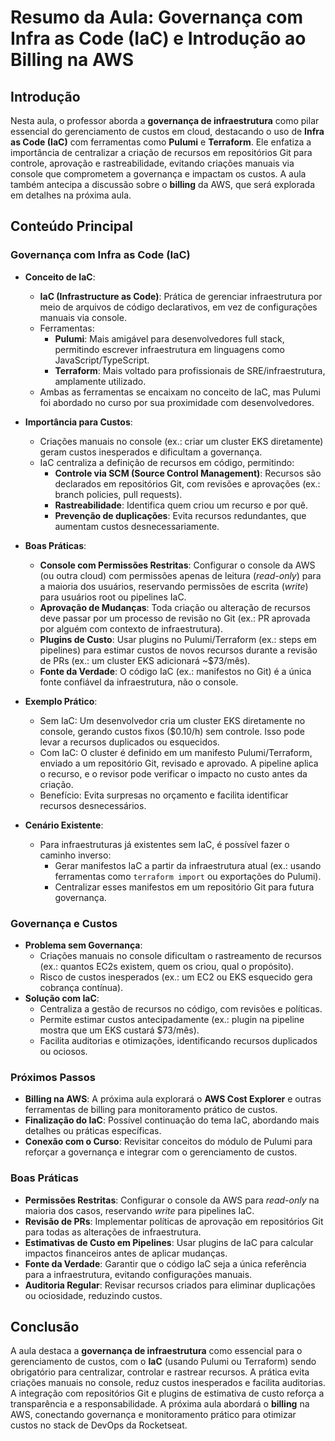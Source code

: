 # Resumo da Aula: Governança com Infra as Code (IaC) e Introdução ao Billing na AWS

## Introdução
Nesta aula, o professor aborda a **governança de infraestrutura** como pilar essencial do gerenciamento de custos em cloud, destacando o uso de **Infra as Code (IaC)** com ferramentas como **Pulumi** e **Terraform**. Ele enfatiza a importância de centralizar a criação de recursos em repositórios Git para controle, aprovação e rastreabilidade, evitando criações manuais via console que comprometem a governança e impactam os custos. A aula também antecipa a discussão sobre o **billing** da AWS, que será explorada em detalhes na próxima aula.

## Conteúdo Principal

### Governança com Infra as Code (IaC)
- **Conceito de IaC**:
  - **IaC (Infrastructure as Code)**: Prática de gerenciar infraestrutura por meio de arquivos de código declarativos, em vez de configurações manuais via console.
  - Ferramentas:
    - **Pulumi**: Mais amigável para desenvolvedores full stack, permitindo escrever infraestrutura em linguagens como JavaScript/TypeScript.
    - **Terraform**: Mais voltado para profissionais de SRE/infraestrutura, amplamente utilizado.
  - Ambas as ferramentas se encaixam no conceito de IaC, mas Pulumi foi abordado no curso por sua proximidade com desenvolvedores.
- **Importância para Custos**:
  - Criações manuais no console (ex.: criar um cluster EKS diretamente) geram custos inesperados e dificultam a governança.
  - IaC centraliza a definição de recursos em código, permitindo:
    - **Controle via SCM (Source Control Management)**: Recursos são declarados em repositórios Git, com revisões e aprovações (ex.: branch policies, pull requests).
    - **Rastreabilidade**: Identifica quem criou um recurso e por quê.
    - **Prevenção de duplicações**: Evita recursos redundantes, que aumentam custos desnecessariamente.
- **Boas Práticas**:
  - **Console com Permissões Restritas**: Configurar o console da AWS (ou outra cloud) com permissões apenas de leitura (*read-only*) para a maioria dos usuários, reservando permissões de escrita (*write*) para usuários root ou pipelines IaC.
  - **Aprovação de Mudanças**: Toda criação ou alteração de recursos deve passar por um processo de revisão no Git (ex.: PR aprovada por alguém com contexto de infraestrutura).
  - **Plugins de Custo**: Usar plugins no Pulumi/Terraform (ex.: steps em pipelines) para estimar custos de novos recursos durante a revisão de PRs (ex.: um cluster EKS adicionará ~$73/mês).
  - **Fonte da Verdade**: O código IaC (ex.: manifestos no Git) é a única fonte confiável da infraestrutura, não o console.

- **Exemplo Prático**:
  - Sem IaC: Um desenvolvedor cria um cluster EKS diretamente no console, gerando custos fixos ($0.10/h) sem controle. Isso pode levar a recursos duplicados ou esquecidos.
  - Com IaC: O cluster é definido em um manifesto Pulumi/Terraform, enviado a um repositório Git, revisado e aprovado. A pipeline aplica o recurso, e o revisor pode verificar o impacto no custo antes da criação.
  - Benefício: Evita surpresas no orçamento e facilita identificar recursos desnecessários.

- **Cenário Existente**:
  - Para infraestruturas já existentes sem IaC, é possível fazer o caminho inverso:
    - Gerar manifestos IaC a partir da infraestrutura atual (ex.: usando ferramentas como `terraform import` ou exportações do Pulumi).
    - Centralizar esses manifestos em um repositório Git para futura governança.

### Governança e Custos
- **Problema sem Governança**:
  - Criações manuais no console dificultam o rastreamento de recursos (ex.: quantos EC2s existem, quem os criou, qual o propósito).
  - Risco de custos inesperados (ex.: um EC2 ou EKS esquecido gera cobrança contínua).
- **Solução com IaC**:
  - Centraliza a gestão de recursos no código, com revisões e políticas.
  - Permite estimar custos antecipadamente (ex.: plugin na pipeline mostra que um EKS custará $73/mês).
  - Facilita auditorias e otimizações, identificando recursos duplicados ou ociosos.

### Próximos Passos
- **Billing na AWS**: A próxima aula explorará o **AWS Cost Explorer** e outras ferramentas de billing para monitoramento prático de custos.
- **Finalização do IaC**: Possível continuação do tema IaC, abordando mais detalhes ou práticas específicas.
- **Conexão com o Curso**: Revisitar conceitos do módulo de Pulumi para reforçar a governança e integrar com o gerenciamento de custos.

### Boas Práticas
- **Permissões Restritas**: Configurar o console da AWS para *read-only* na maioria dos casos, reservando *write* para pipelines IaC.
- **Revisão de PRs**: Implementar políticas de aprovação em repositórios Git para todas as alterações de infraestrutura.
- **Estimativas de Custo em Pipelines**: Usar plugins de IaC para calcular impactos financeiros antes de aplicar mudanças.
- **Fonte da Verdade**: Garantir que o código IaC seja a única referência para a infraestrutura, evitando configurações manuais.
- **Auditoria Regular**: Revisar recursos criados para eliminar duplicações ou ociosidade, reduzindo custos.

## Conclusão
A aula destaca a **governança de infraestrutura** como essencial para o gerenciamento de custos, com o **IaC** (usando Pulumi ou Terraform) sendo obrigatório para centralizar, controlar e rastrear recursos. A prática evita criações manuais no console, reduz custos inesperados e facilita auditorias. A integração com repositórios Git e plugins de estimativa de custo reforça a transparência e a responsabilidade. A próxima aula abordará o **billing** na AWS, conectando governança e monitoramento prático para otimizar custos no stack de DevOps da Rocketseat.